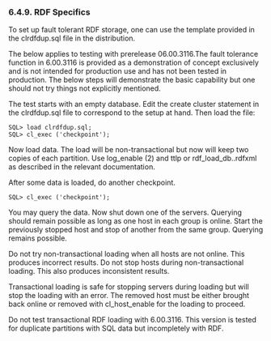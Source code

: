 <div>

<div>

<div>

<div>

### 6.4.9. RDF Specifics

</div>

</div>

</div>

To set up fault tolerant RDF storage, one can use the template provided
in the clrdfdup.sql file in the distribution.

The below applies to testing with prerelease 06.00.3116.The fault
tolerance function in 6.00.3116 is provided as a demonstration of
concept exclusively and is not intended for production use and has not
been tested in production. The below steps will demonstrate the basic
capability but one should not try things not explicitly mentioned.

The test starts with an empty database. Edit the create cluster
statement in the clrdfdup.sql file to correspond to the setup at hand.
Then load the file:

``` programlisting
SQL> load clrdfdup.sql;
SQL> cl_exec ('checkpoint');
```

Now load data. The load will be non-transactional but now will keep two
copies of each partition. Use log_enable (2) and ttlp or
rdf_load_db..rdfxml as described in the relevant documentation.

After some data is loaded, do another checkpoint.

``` programlisting
SQL> cl_exec ('checkpoint');
```

You may query the data. Now shut down one of the servers. Querying
should remain possible as long as one host in each group is online.
Start the previously stopped host and stop of another from the same
group. Querying remains possible.

Do not try non-transactional loading when all hosts are not online. This
produces incorrect results. Do not stop hosts during non-transactional
loading. This also produces inconsistent results.

Transactional loading is safe for stopping servers during loading but
will stop the loading with an error. The removed host must be either
brought back online or removed with cl_host_enable for the loading to
proceed.

Do not test transactional RDF loading with 6.00.3116. This version is
tested for duplicate partitions with SQL data but incompletely with RDF.

</div>
